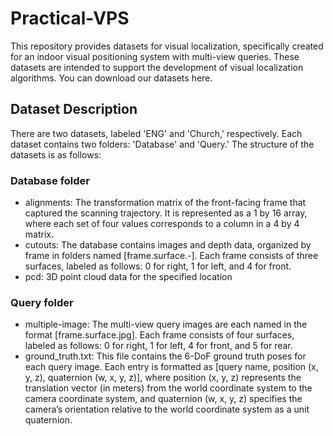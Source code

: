 # Practical-VPS
This repository provides datasets for visual localization, specifically created for an indoor visual positioning system with multi-view queries. These datasets are intended to support the development of visual localization algorithms.
You can download our datasets here.

## Dataset Description
There are two datasets, labeled 'ENG' and 'Church,' respectively. Each dataset contains two folders: 'Database' and 'Query.' The structure of the datasets is as follows:

### Database folder
  - alignments: The transformation matrix of the front-facing frame that captured the scanning trajectory. It is represented as a 1 by 16 array, where each set of four values corresponds to a column in a 4 by 4 matrix.
  - cutouts: The database contains images and depth data, organized by frame in folders named [frame.surface.-]. Each frame consists of three surfaces, labeled as follows: 0 for right, 1 for left, and 4 for front.
  - pcd: 3D point cloud data for the specified location 

### Query folder
  - multiple-image: The multi-view query images are each named in the format [frame.surface.jpg]. Each frame consists of four surfaces, labeled as follows: 0 for right, 1 for left, 4 for front, and 5 for rear.
  - ground_truth.txt: This file contains the 6-DoF ground truth poses for each query image. Each entry is formatted as [query name, position (x, y, z), quaternion (w, x, y, z)], where position (x, y, z) represents the translation vector (in meters) from the world coordinate system to the camera coordinate system, and quaternion (w, x, y, z) specifies the camera’s orientation relative to the world coordinate system as a unit quaternion.
